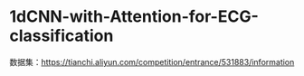# 1dCNN-with-Attention-for-ECG-classification
数据集：https://tianchi.aliyun.com/competition/entrance/531883/information
